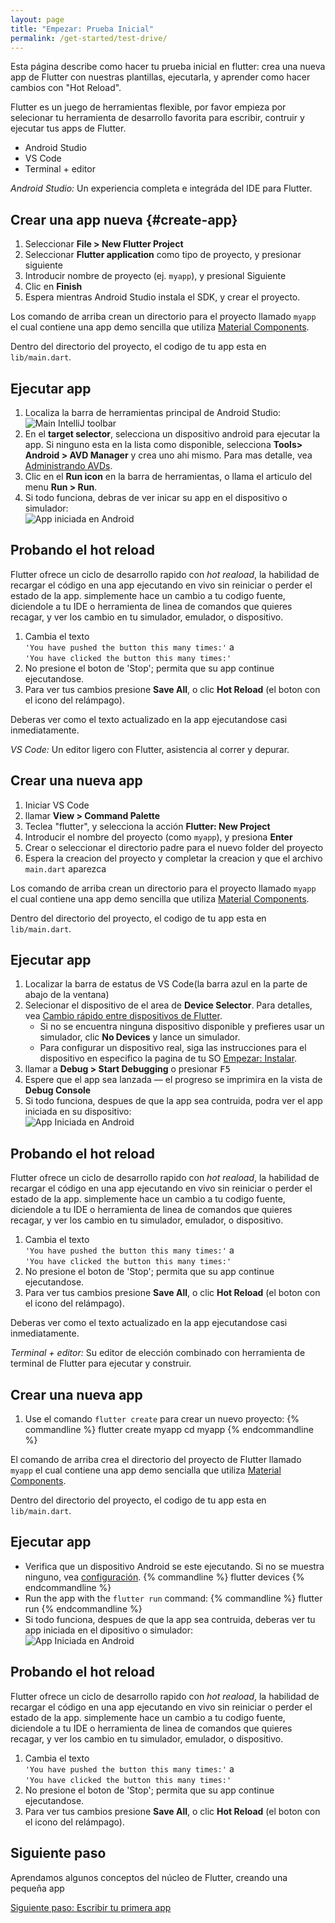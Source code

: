 ```yaml
---
layout: page
title: "Empezar: Prueba Inicial"
permalink: /get-started/test-drive/
---
```


Esta página describe como hacer tu prueba inicial en flutter: crea una nueva app de Flutter 
con nuestras plantillas, ejecutarla, y aprender como hacer cambios con "Hot Reload".

Flutter es un juego de herramientas flexible, por favor empieza por selecionar tu herramienta
de desarrollo favorita para escribir, contruir y ejecutar tus apps de Flutter.

<div id="tab-set-install">

<ul class="tabs__top-bar">
    <li class="tab-link current" data-tab="tab-install-androidstudio">Android Studio</li>
    <li class="tab-link" data-tab="tab-install-vscode">VS Code</li>
    <li class="tab-link" data-tab="tab-install-terminal">Terminal + editor</li>
</ul>

<div id="tab-install-androidstudio" class="tabs__content current" markdown="1">

*Android Studio:* Un experiencia completa e integráda del IDE para Flutter. 

## Crear una app nueva {#create-app}

   1. Seleccionar **File > New Flutter Project**
   1. Seleccionar **Flutter application** como tipo de proyecto, y presionar siguiente
   1. Introducir nombre de proyecto (ej. `myapp`), y presional Siguiente
   1. Clic en **Finish**
   1. Espera mientras Android Studio instala el SDK, y crear el proyecto.

Los comando de arriba crean un directorio para el proyecto llamado `myapp`
el cual contiene una app demo sencilla
que utiliza [Material Components](https://material.io/guidelines/).

Dentro del directorio del proyecto, el codigo de tu app esta en `lib/main.dart`.

## Ejecutar app

   1. Localiza la barra de herramientas principal de Android Studio:<br>
      ![Main IntelliJ toolbar](/images/intellij/main-toolbar.png)
   1. En el **target selector**, selecciona un dispositivo android para ejecutar la app.
      Si ninguno esta en la lista como disponible, selecciona **Tools> Android > AVD Manager** y
      crea uno ahi mismo. Para mas detalle, vea [Administrando
      AVDs](https://developer.android.com/studio/run/managing-avds.html).
   1. Clic en el **Run icon** en la barra de herramientas, o llama el articulo del menu **Run >
      Run**.
   1. Si todo funciona, debras de ver inicar su app en el dispositivo o 
      simulador:<br>
      ![App iniciada en Android](/images/flutter-starter-app-android.png)

## Probando el hot reload

Flutter ofrece un ciclo de desarrollo rapido con _hot reaload_, la habilidad de recargar 
el código en una app ejecutando en vivo sin reiniciar o perder el estado de la app. simplemente
hace un cambio a tu codigo fuente, diciendole a tu IDE o herramienta de linea de comandos que
quieres recagar, y ver los cambio en tu simulador, emulador, o dispositivo.

  1. Cambia el texto<br>`'You have pushed the button this many times:'`
     a<br>`'You have clicked the button this many times:'`
  1. No presione el boton de 'Stop'; permita que su app continue ejecutandose.
  1. Para ver tus cambios presione **Save All**, o clic
     **Hot Reload** (el boton con el icono del relámpago).

Deberas ver como el texto actualizado en la app ejecutandose casi inmediatamente.

</div>

<div id="tab-install-vscode" class="tabs__content" markdown="1">

*VS Code:* Un editor ligero con Flutter, asistencia al correr y depurar.

## Crear una nueva app

  1. Iniciar VS Code
  1. llamar **View > Command Palette**
  1. Teclea "flutter", y selecciona la acción **Flutter: New Project**
  1. Introducir el nombre del proyecto (como `myapp`), y presiona **Enter**
  1. Crear o seleccionar el directorio padre para el nuevo folder del proyecto
  1. Espera la creacion del proyecto y completar la creacion y que el archivo `main.dart`
     aparezca

Los comando de arriba crean un directorio para el proyecto llamado `myapp`
el cual contiene una app demo sencilla
que utiliza [Material Components](https://material.io/guidelines/).

Dentro del directorio del proyecto, el codigo de tu app esta en `lib/main.dart`.

## Ejecutar app

 1. Localizar la barra de estatus de VS Code(la barra azul en la parte de abajo de la ventana)
 1. Selecionar el dispositivo de el area de **Device Selector**.
    Para detalles, vea [Cambio rápido entre dispositivos de Flutter][].
    - Si no se encuentra ninguna dispositivo disponible y prefieres usar un simulador,
      clic **No Devices** y lance un simulador.
    - Para configurar un dispositivo real, siga las instrucciones para el dispositivo en especifico la pagina 
      de tu SO [Empezar: Instalar](/get-started/install).
 1. llamar a **Debug > Start Debugging** o presionar <kbd>F5</kbd>
 1. Espere que el app sea lanzada &mdash; el progreso se imprimira en la vista de
    **Debug Console**
 1. Si todo funciona, despues de que la app sea contruida, podra ver
    el app iniciada en su dispositivo:<br>
    ![App Iniciada en Android](/images/flutter-starter-app-android.png)

[Cambio rápido entre dispositivos de Flutter]: https://dartcode.org/docs/quickly-switching-between-flutter-devices

## Probando el hot reload

Flutter ofrece un ciclo de desarrollo rapido con _hot reaload_, la habilidad de recargar 
el código en una app ejecutando en vivo sin reiniciar o perder el estado de la app. simplemente
hace un cambio a tu codigo fuente, diciendole a tu IDE o herramienta de linea de comandos que
quieres recagar, y ver los cambio en tu simulador, emulador, o dispositivo.

  1. Cambia el texto<br>`'You have pushed the button this many times:'`
     a<br>`'You have clicked the button this many times:'`
  1. No presione el boton de 'Stop'; permita que su app continue ejecutandose.
  1. Para ver tus cambios presione **Save All**, o clic
     **Hot Reload** (el boton con el icono del relámpago).

Deberas ver como el texto actualizado en la app ejecutandose casi inmediatamente.

</div>

<div id="tab-install-terminal" class="tabs__content" markdown="1">

*Terminal + editor:* Su editor de elección combinado con herramienta de terminal de Flutter
para ejecutar y construir.

## Crear una nueva app

   1. Use el comando `flutter create` para crear un nuevo proyecto:
   {% commandline %}
   flutter create myapp
   cd myapp
   {% endcommandline %}

El comando de arriba crea el directorio del proyecto de Flutter llamado `myapp` el cual
contiene una app demo sencialla que utiliza
[Material Components](https://material.io/guidelines/).

Dentro del directorio del proyecto, el codigo de tu app esta en `lib/main.dart`.

## Ejecutar app

   * Verifica que un dispositivo Android se este ejecutando. Si no se muestra ninguno, vea
     [configuración](/get-started/install/).
   {% commandline %}
   flutter devices
   {% endcommandline %}
   * Run the app with the `flutter run` command:
   {% commandline %}
   flutter run
   {% endcommandline %}
   * Si todo funciona, despues de que la app sea contruida, deberas ver tu app iniciada en el dipositivo o simulador:<br>
      ![App Iniciada en Android](/images/flutter-starter-app-android.png)

## Probando el hot reload

Flutter ofrece un ciclo de desarrollo rapido con _hot reaload_, la habilidad de recargar 
el código en una app ejecutando en vivo sin reiniciar o perder el estado de la app. simplemente
hace un cambio a tu codigo fuente, diciendole a tu IDE o herramienta de linea de comandos que
quieres recagar, y ver los cambio en tu simulador, emulador, o dispositivo.

  1. Cambia el texto<br>`'You have pushed the button this many times:'`
     a<br>`'You have clicked the button this many times:'`
  1. No presione el boton de 'Stop'; permita que su app continue ejecutandose.
  1. Para ver tus cambios presione **Save All**, o clic
     **Hot Reload** (el boton con el icono del relámpago).


</div>

</div>

## Siguiente paso

Aprendamos algunos conceptos del núcleo de Flutter, creando una pequeña app

[Siguiente paso: Escribir tu primera app](/get-started/codelab/)
